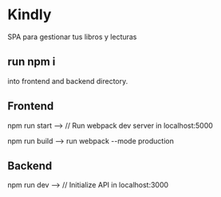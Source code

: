 # Kindly
SPA para gestionar tus libros y lecturas

## run npm i 
into frontend and backend directory.

## Frontend
npm run start --> // Run webpack dev server in localhost:5000

npm run build --> run webpack --mode production

## Backend 
npm run dev --> // Initialize API in localhost:3000

